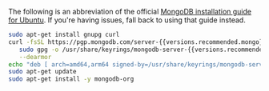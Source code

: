 The following is an abbreviation of the official [MongoDB installation guide for Ubuntu](https://docs.mongodb.com/manual/tutorial/install-mongodb-on-ubuntu/). If you're having issues, fall back to using that guide instead.

```bash
sudo apt-get install gnupg curl
curl -fsSL https://pgp.mongodb.com/server-{{versions.recommended.mongo}}.asc | \
   sudo gpg -o /usr/share/keyrings/mongodb-server-{{versions.recommended.mongo}}.gpg \
   --dearmor
echo "deb [ arch=amd64,arm64 signed-by=/usr/share/keyrings/mongodb-server-{{versions.recommended.mongo}}.gpg ] https://repo.mongodb.org/apt/ubuntu jammy/mongodb-org/{{versions.recommended.mongo}} multiverse" | sudo tee /etc/apt/sources.list.d/mongodb-org-{{versions.recommended.mongo}}.list
sudo apt-get update
sudo apt-get install -y mongodb-org
```
